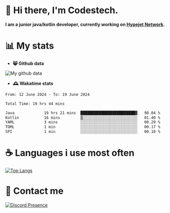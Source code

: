 # 👋 Hi there, I'm Codestech.
**I am a junior java/kotlin developer, currently working on [Hypejet Network](https://github.com/Hypejet).**

# 📊 My stats
- **😸 Github data**

![My github data](https://github-readme-stats.vercel.app/api?username=Codestech1&count_private=true&include_all_commits=true&theme=codeSTACKr)

- **🕰️ Wakatime stats**
<!--START_SECTION:waka-->

```txt
From: 12 June 2024 - To: 19 June 2024

Total Time: 19 hrs 44 mins

Java             19 hrs 21 mins  ████████████████████████▓   98.04 %
Kotlin           16 mins         ▒░░░░░░░░░░░░░░░░░░░░░░░░   01.40 %
YAML             3 mins          ░░░░░░░░░░░░░░░░░░░░░░░░░   00.29 %
TOML             1 min           ░░░░░░░░░░░░░░░░░░░░░░░░░   00.17 %
SPI              1 min           ░░░░░░░░░░░░░░░░░░░░░░░░░   00.10 %
```

<!--END_SECTION:waka-->

# ☕ Languages i use most often
[![Top Langs](https://github-readme-stats.vercel.app/api/top-langs/?username=Codestech1&layout=compact&langs_count=8&exclude_repo=window5000.github.io&theme=codeSTACKr)](https://github.com/anuraghazra/github-readme-stats)

# 💬 Contact me
[![Discord Presence](https://lanyard.cnrad.dev/api/650718742157852740)](https://discord.com/users/650718742157852740)
</br>
